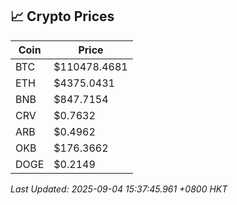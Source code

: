 ## 📈 Crypto Prices

| Coin | Price |
| ---- | ----- |
| BTC | $110478.4681 |
| ETH | $4375.0431 |
| BNB | $847.7154 |
| CRV | $0.7632 |
| ARB | $0.4962 |
| OKB | $176.3662 |
| DOGE | $0.2149 |

_Last Updated: 2025-09-04 15:37:45.961 +0800 HKT_